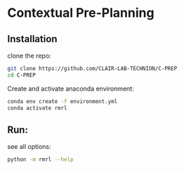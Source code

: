 # Contextual Pre-Planning

## Installation

clone the repo:
```bash
git clone https://github.com/CLAIR-LAB-TECHNION/C-PREP
cd C-PREP
```

Create and activate anaconda environment:
```bash
conda env create -f environment.yml
conda activate rmrl
```

## Run:
see all options:
```bash
python -m rmrl --help
```
